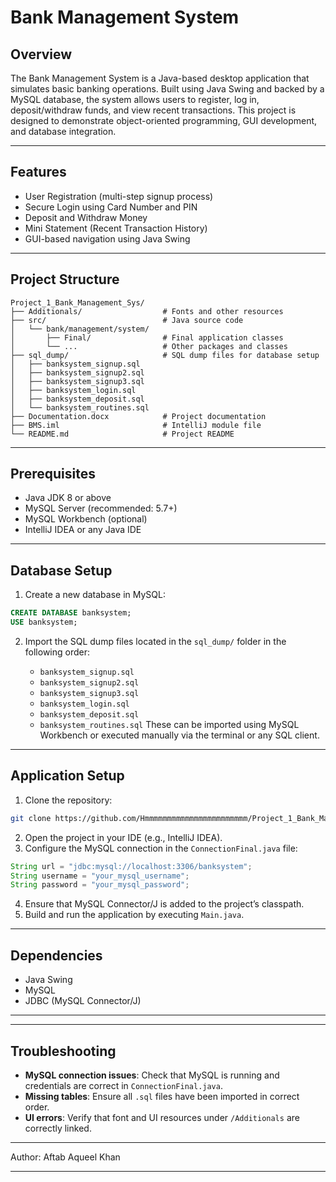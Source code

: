 # Bank Management System

## Overview

The Bank Management System is a Java-based desktop application that simulates basic banking operations. Built using Java Swing and backed by a MySQL database, the system allows users to register, log in, deposit/withdraw funds, and view recent transactions. This project is designed to demonstrate object-oriented programming, GUI development, and database integration.

---

## Features
- User Registration (multi-step signup process)
- Secure Login using Card Number and PIN
- Deposit and Withdraw Money
- Mini Statement (Recent Transaction History)
- GUI-based navigation using Java Swing
---

## Project Structure
```
Project_1_Bank_Management_Sys/
├── Additionals/                  # Fonts and other resources
├── src/                          # Java source code
│   └── bank/management/system/
│       ├── Final/                # Final application classes
│       └── ...                   # Other packages and classes
├── sql_dump/                     # SQL dump files for database setup
│   ├── banksystem_signup.sql
│   ├── banksystem_signup2.sql
│   ├── banksystem_signup3.sql
│   ├── banksystem_login.sql
│   ├── banksystem_deposit.sql
│   └── banksystem_routines.sql
├── Documentation.docx            # Project documentation
├── BMS.iml                       # IntelliJ module file
└── README.md                     # Project README
```

---

## Prerequisites
- Java JDK 8 or above
- MySQL Server (recommended: 5.7+)
- MySQL Workbench (optional)
- IntelliJ IDEA or any Java IDE
---

## Database Setup
1. Create a new database in MySQL:
```sql
CREATE DATABASE banksystem;
USE banksystem;
```
2. Import the SQL dump files located in the `sql_dump/` folder in the following order:

   - `banksystem_signup.sql`
   - `banksystem_signup2.sql`
   - `banksystem_signup3.sql`
   - `banksystem_login.sql`
   - `banksystem_deposit.sql`
   - `banksystem_routines.sql`
These can be imported using MySQL Workbench or executed manually via the terminal or any SQL client.
---

## Application Setup
1. Clone the repository:
```bash
git clone https://github.com/Hmmmmmmmmmmmmmmmmmmmmmmm/Project_1_Bank_Management_Sys.git
```
2. Open the project in your IDE (e.g., IntelliJ IDEA).
3. Configure the MySQL connection in the `ConnectionFinal.java` file:
```java
String url = "jdbc:mysql://localhost:3306/banksystem";
String username = "your_mysql_username";
String password = "your_mysql_password";
```
4. Ensure that MySQL Connector/J is added to the project’s classpath.
5. Build and run the application by executing `Main.java`.
---
## Dependencies
- Java Swing
- MySQL
- JDBC (MySQL Connector/J)
---

---

## Troubleshooting

- **MySQL connection issues**: Check that MySQL is running and credentials are correct in `ConnectionFinal.java`.
- **Missing tables**: Ensure all `.sql` files have been imported in correct order.
- **UI errors**: Verify that font and UI resources under `/Additionals` are correctly linked.

---

Author: Aftab Aqueel Khan

---

